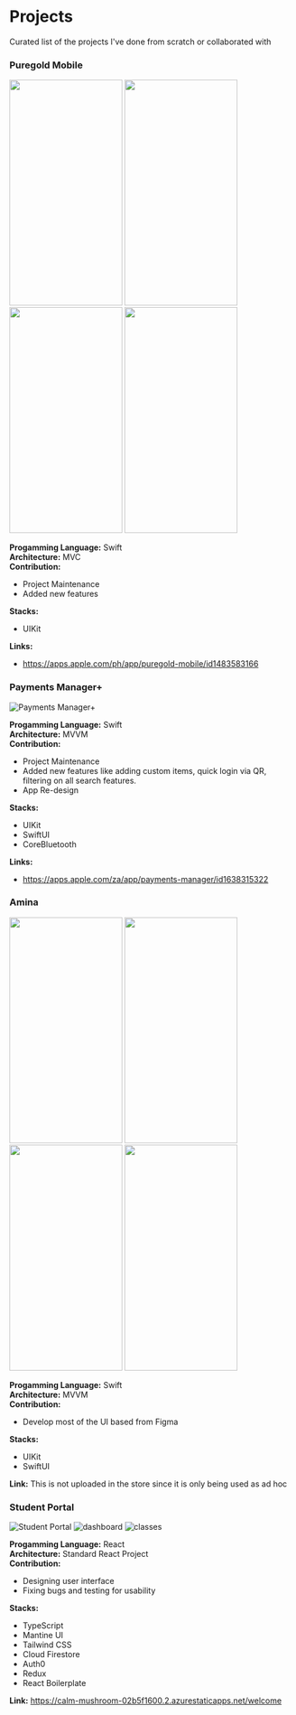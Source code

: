 # Projects
Curated list of the projects I've done from scratch or collaborated with

### Puregold Mobile
<img src="https://github.com/hanzcruz/Projects/assets/78021245/898cadb2-4057-4494-be3a-d76e5318ea7d" width="200" height="400" />
<img src="https://github.com/hanzcruz/Projects/assets/78021245/bc100e94-5116-4b78-a7a4-9c845e76df98" width="200" height="400" />
<img src="https://github.com/hanzcruz/Projects/assets/78021245/389feb81-ac31-4fac-9fb1-a63eaa5ad618" width="200" height="400" />
<img src="https://github.com/hanzcruz/Projects/assets/78021245/3d8a5d00-e432-479a-a651-f7b95756cd85" width="200" height="400" />

**Progamming Language:** Swift \
**Architecture:** MVC \
**Contribution:**
 - Project Maintenance
 - Added new features
 
**Stacks:**
 - UIKit

**Links:**
 - https://apps.apple.com/ph/app/puregold-mobile/id1483583166

### Payments Manager+
![Payments Manager+](https://github.com/hanzcruz/Projects/assets/78021245/7ce294a0-7138-4e7e-9625-5c1ccaa23f35)

**Progamming Language:** Swift \
**Architecture:** MVVM \
**Contribution:**
 - Project Maintenance
 - Added new features like adding custom items, quick login via QR, filtering on all search features.
 - App Re-design
 
**Stacks:**
 - UIKit
 - SwiftUI
 - CoreBluetooth


**Links:**
 - https://apps.apple.com/za/app/payments-manager/id1638315322
 
### Amina
<img src="https://github.com/hanzcruz/Projects/assets/78021245/5267799d-a43a-4bf3-b790-44de810ede15" width="200" height="400" />
<img src="https://github.com/hanzcruz/Projects/assets/78021245/97847018-e410-4105-b857-65823a689b99" width="200" height="400" />
<img src="https://github.com/hanzcruz/Projects/assets/78021245/d055de1a-68d7-4599-b521-4079e5ba95eb" width="200" height="400" />
<img src="https://github.com/hanzcruz/Projects/assets/78021245/f8067a5b-2c79-4db2-940d-abcc99eff7b5" width="200" height="400" />

**Progamming Language:** Swift \
**Architecture:** MVVM \
**Contribution:**
 - Develop most of the UI based from Figma
 
**Stacks:**
 - UIKit
 - SwiftUI

**Link:** This is not uploaded in the store since it is only being used as ad hoc

### Student Portal
![Student Portal](https://github.com/hanzcruz/Projects/assets/78021245/6ae54b25-ca12-49bc-bde4-682e7eaed0b8)
![dashboard](https://github.com/hanzcruz/Projects/assets/78021245/138937c5-ceab-41ef-956a-f5e32cd09ab1)
![classes](https://github.com/hanzcruz/Projects/assets/78021245/7c5c4eac-36cb-4cd6-a4f2-93e62eba1da9)

**Progamming Language:** React \
**Architecture:** Standard React Project \
**Contribution:**
 - Designing user interface
 - Fixing bugs and testing for usability

**Stacks:**
 - TypeScript
 - Mantine UI
 - Tailwind CSS
 - Cloud Firestore
 - Auth0 
 - Redux
 - React Boilerplate

**Link:** https://calm-mushroom-02b5f1600.2.azurestaticapps.net/welcome
